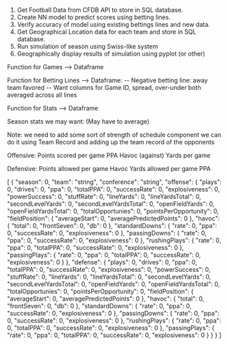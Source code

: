 1. Get Football Data from CFDB API to store in SQL database.
2. Create NN model to predict scores using betting lines.
3. Verify accuracy of model using existing bettings lines and new data.
4. Get Geographical Location data for each team and store in SQL database.
5. Run simulation of season using Swiss-like system
6. Geographically display results of simulation using pyplot (or other)


Function for Games --> Dataframe

Function for Betting Lines --> Dataframe:
-- Negative betting line: away team favored
-- Want columns for Game ID, spread, over-under both averaged across all lines

Function for Stats --> Dataframe



Season stats we may want:  (May have to average)

Note: we need to add some sort of strength of schedule component
we can do it using Team Record and adding up the team record of the opponents

Offensive:
Points scored per game
PPA
Havoc (against)
Yards per game



Defensive:
Points allowed per game
Havoc
Yards allowed per game
PPA

[
  {
    "season": 0,
    "team": "string",
    "conference": "string",
    "offense": {
      "plays": 0,
      "drives": 0,
      "ppa": 0,
      "totalPPA": 0,
      "successRate": 0,
      "explosiveness": 0,
      "powerSuccess": 0,
      "stuffRate": 0,
      "lineYards": 0,
      "lineYardsTotal": 0,
      "secondLevelYards": 0,
      "secondLevelYardsTotal": 0,
      "openFieldYards": 0,
      "openFieldYardsTotal": 0,
      "totalOpportunies": 0,
      "pointsPerOpportunity": 0,
      "fieldPosition": {
        "averageStart": 0,
        "averagePredictedPoints": 0
      },
      "havoc": {
        "total": 0,
        "frontSeven": 0,
        "db": 0
      },
      "standardDowns": {
        "rate": 0,
        "ppa": 0,
        "successRate": 0,
        "explosiveness": 0
      },
      "passingDowns": {
        "rate": 0,
        "ppa": 0,
        "successRate": 0,
        "explosiveness": 0
      },
      "rushingPlays": {
        "rate": 0,
        "ppa": 0,
        "totalPPA": 0,
        "successRate": 0,
        "explosiveness": 0
      },
      "passingPlays": {
        "rate": 0,
        "ppa": 0,
        "totalPPA": 0,
        "successRate": 0,
        "explosiveness": 0
      }
    },
    "defense": {
      "plays": 0,
      "drives": 0,
      "ppa": 0,
      "totalPPA": 0,
      "successRate": 0,
      "explosiveness": 0,
      "powerSuccess": 0,
      "stuffRate": 0,
      "lineYards": 0,
      "lineYardsTotal": 0,
      "secondLevelYards": 0,
      "secondLevelYardsTotal": 0,
      "openFieldYards": 0,
      "openFieldYardsTotal": 0,
      "totalOpportunies": 0,
      "pointsPerOpportunity": 0,
      "fieldPosition": {
        "averageStart": 0,
        "averagePredictedPoints": 0
      },
      "havoc": {
        "total": 0,
        "frontSeven": 0,
        "db": 0
      },
      "standardDowns": {
        "rate": 0,
        "ppa": 0,
        "successRate": 0,
        "explosiveness": 0
      },
      "passingDowns": {
        "rate": 0,
        "ppa": 0,
        "successRate": 0,
        "explosiveness": 0
      },
      "rushingPlays": {
        "rate": 0,
        "ppa": 0,
        "totalPPA": 0,
        "successRate": 0,
        "explosiveness": 0
      },
      "passingPlays": {
        "rate": 0,
        "ppa": 0,
        "totalPPA": 0,
        "successRate": 0,
        "explosiveness": 0
      }
    }
  }
]
